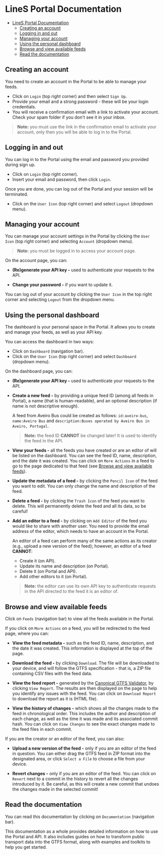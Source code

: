# LineS Portal Documentation

- [LineS Portal Documentation](#lines-portal-documentation)
  - [Creating an account](#creating-an-account)
  - [Logging in and out](#logging-in-and-out)
  - [Managing your account](#managing-your-account)
  - [Using the personal dashboard](#using-the-personal-dashboard)
  - [Browse and view available feeds](#browse-and-view-available-feeds)
  - [Read the documentation](#read-the-documentation)


## Creating an account

You need to create an account in the Portal to be able to manage your feeds.

- Click on `Login` (top right corner) and then select `Sign Up`.
- Provide your email and a strong password - these will be your login credentials.
- You will receive a confirmation email with a link to activate your account. Check your spam folder if you don't see it in your inbox.

> **Note:** you must use the link in the confirmation email to activate your account, only then you will be able to log in to the Portal.

## Logging in and out

You can log in to the Portal using the email and password you provided during sign up.

- Click on `Login` (top right corner).
- Insert your email and password, then click `Login`.

Once you are done, you can log out of the Portal and your session will be terminated.

- Click on the `User Icon` (top right corner) and select `Logout` (dropdown menu).

## Managing your account

You can manage your account settings in the Portal by clicking the `User Icon` (top right corner) and selecting `Account` (dropdown menu).

> **Note:** you must be logged in to access your account page.

On the account page, you can:

- **(Re)generate your API key -** used to authenticate your requests to the API.

- **Change your password -** if you want to update it.
  
You can log out of your account by clicking the `User Icon` in the top right corner and selecting `Logout` from the dropdown menu.

## Using the personal dashboard

The dashboard is your personal space in the Portal. It allows you to create and manage your feeds, as well as your API key.

You can access the dashboard in two ways:

- Click on `Dashboard` (navigation bar).
- Click on the `User Icon` (top right corner) and select `Dashboard` (dropdown menu).

On the dashboard page, you can:

- **(Re)generate your API key -** used to authenticate your requests to the API.

- **Create a new feed -** by providing a unique feed ID (among all feeds in Portal), a name (that is human-readable), and an optional description (if name is not descriptive enough). 
  
  A feed from Aveiro Bus could be created as follows: `id:aveiro-bus`, `name:Aveiro Bus` and `description:Buses operated by Aveiro Bus in Aveiro, Portugal`.

  > **Note:** the feed ID **CANNOT** be changed later! It is used to identify the feed in the API.

- **View your feeds -** all the feeds you have created or are an editor of will be listed on the dashboard. You can see the feed ID, name, description, and the date it was created. You can click on `More Actions` in a feed to go to the page dedicated to that feed (see [Browse and view available feeds](#browse-and-view-available-feeds)).

- **Update the metadata of a feed -** by clicking the `Pencil Icon` of the feed you want to edit. You can only change the name and description of the feed.

- **Delete a feed -** by clicking the `Trash Icon` of the feed you want to delete. This will permanently delete the feed and all its data, so be careful!

- **Add an editor to a feed -** by clicking on `Add Editor` of the feed you would like to share with another user. You need to provide the email address of the editor, which needs to have an account in the Portal.

  An editor of a feed can perform many of the same actions as its creator (e.g., upload a new version of the feed); however, an editor of a feed **CANNOT**:
  - Create it (on API).
  - Update its name and description (on Portal).
  - Delete it (on Portal and API).
  - Add other editors to it (on Portal).

  > **Note:** the editor can use its own API key to authenticate requests in the API directed to the feed it is an editor of.


## Browse and view available feeds

Click on `Feeds` (navigation bar) to view all the feeds available in the Portal.

If you click on `More Actions` on a feed, you will be redirected to the feed page, where you can:

- **View the feed metadata -** such as the feed ID, name, description, and the date it was created. This information is displayed at the top of the page.

- **Download the feed -** by clicking `Download`. The file will be downloaded to your device, and will follow the GTFS specification - that is, a ZIP file containing CSV files with the feed data.

- **View the feed report -** generated by the [Canonical GTFS Validator](https://github.com/MobilityData/gtfs-validator), by clicking `View Report`. The results are then displayed on the page to help you identify any issues with the feed. You can click on `Download Report` to download the report as it is (HTML file).

- **View the history of changes -** which shows all the changes made to the feed in chronological order. This includes the author and description of each change, as well as the time it was made and its associated commit hash. You can click on `View Changes` to see the exact changes made to the feed files in each commit.

If you are the creator or an editor of the feed, you can also:

- **Upload a new version of the feed -** only if you are an editor of the feed in question. You can either drag the GTFS feed in ZIP format into the designated area, or click `Select a File` to choose a file from your device.

- **Revert changes -** only if you are an editor of the feed. You can click on `Revert` next to a commit in the history to revert all the changes introduced by it. Be careful, as this will create a new commit that undoes the changes made in the selected commit!

## Read the documentation

You can read this documentation by clicking on `Documentation` (navigation bar).

This documentation as a whole provides detailed information on how to use the Portal and API. It also includes guides on how to transform public transport data into the GTFS format, along with examples and toolkits to help you get started.